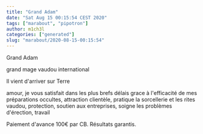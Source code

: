 ```yaml
---
title: "Grand Adam"
date: "Sat Aug 15 00:15:54 CEST 2020"
tags: ["marabout", "pipotron"]
author: m1ch3l
categories: ["generated"]
slug: "marabout/2020-08-15-00:15:54"
---
```


Grand Adam

grand mage vaudou international

Il vient d'arriver sur Terre

amour, je vous satisfait dans les plus brefs délais grace à l'efficacité de mes préparations occultes, attraction clientèle, pratique la sorcellerie et les rites vaudou, protection, soutien aux entreprises, soigne les problèmes d'érection, travail

Paiement d'avance 100€ par CB. Résultats garantis.
